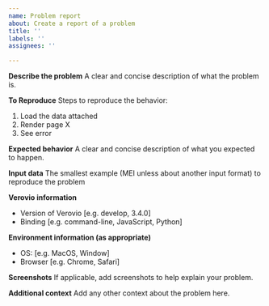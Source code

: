 ```yaml
---
name: Problem report
about: Create a report of a problem
title: ''
labels: ''
assignees: ''

---
```


**Describe the problem**
A clear and concise description of what the problem is.

**To Reproduce**
Steps to reproduce the behavior:
1. Load the data attached
2. Render page X
3. See error

**Expected behavior**
A clear and concise description of what you expected to happen.

**Input data**
The smallest example (MEI unless about another input format) to reproduce the problem

**Verovio information**
 - Version of Verovio [e.g. develop, 3.4.0]
 - Binding [e.g. command-line, JavaScript, Python]

**Environment information (as appropriate)**
 - OS: [e.g. MacOS, Window]
 - Browser [e.g. Chrome, Safari]

**Screenshots**
If applicable, add screenshots to help explain your problem.

**Additional context**
Add any other context about the problem here.
